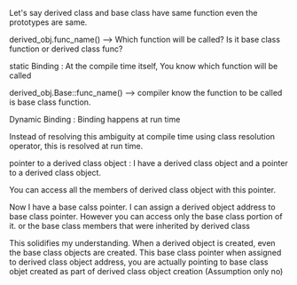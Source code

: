 

Let's say derived class and base class have same function even the prototypes are same.

derived_obj.func_name() --> Which function will be called? Is it base class function or derived class func?

static Binding : At the compile time itself, You know which function will be called

derived_obj.Base::func_name() --> compiler know the function to be called is base class function.


Dynamic Binding : Binding happens at run time

Instead of resolving this ambiguity at compile time using class resolution operator, this is resolved at run time.


pointer to a derived class object : I have a derived class object and a pointer to a derived class object.

You can access all the members of derived class object with this pointer.

Now I have a base calss pointer. I can assign a derived object address to base class pointer.
However you can access only the base class portion of it. or the base class members that were inherited by derived class

This solidifies my understanding. When a derived object is created, even the base class objects are created. 
This base class pointer when assigned to derived class object address, you are actually pointing to base class objet created as part of derived class object creation (Assumption only no)